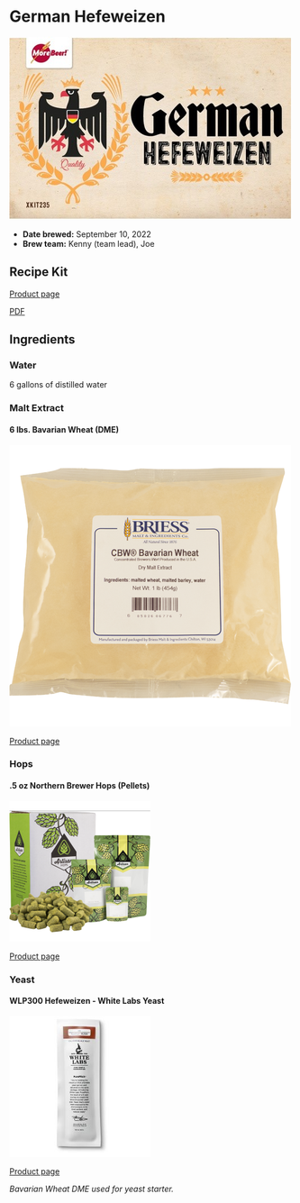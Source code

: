 # German Hefeweizen

![](../img/german-hefeweizen.jpg)

* **Date brewed:** September 10, 2022
* **Brew team:** Kenny (team lead), Joe  

## Recipe Kit

[Product page](https://www.morebeer.com/products/german-hefeweizen-extract-beer-brewing-kit-5-gallons.html)

[PDF](../german-hefeweizen.pdf)

## Ingredients

### Water 

6 gallons of distilled water

### Malt Extract

#### 6 lbs. Bavarian Wheat (DME)

![](../img/bavarian-wheat-dme.png)

[Product page](https://www.morebeer.com/products/wheat-dry-malt-extract-dme.html)

### Hops

#### .5 oz Northern Brewer Hops (Pellets)

![](../img/northern-brewer-hops.png)

[Product page](https://www.morebeer.com/products/northern-brewer-hops-pellets.html)

### Yeast

#### WLP300 Hefeweizen - White Labs Yeast

![](../img/white-labs-hefeweizen-yeast.jpg)

[Product page](https://www.morebeer.com/products/wlp300-hefeweizen-white-labs-yeast.html)

*Bavarian Wheat DME used for yeast starter.*